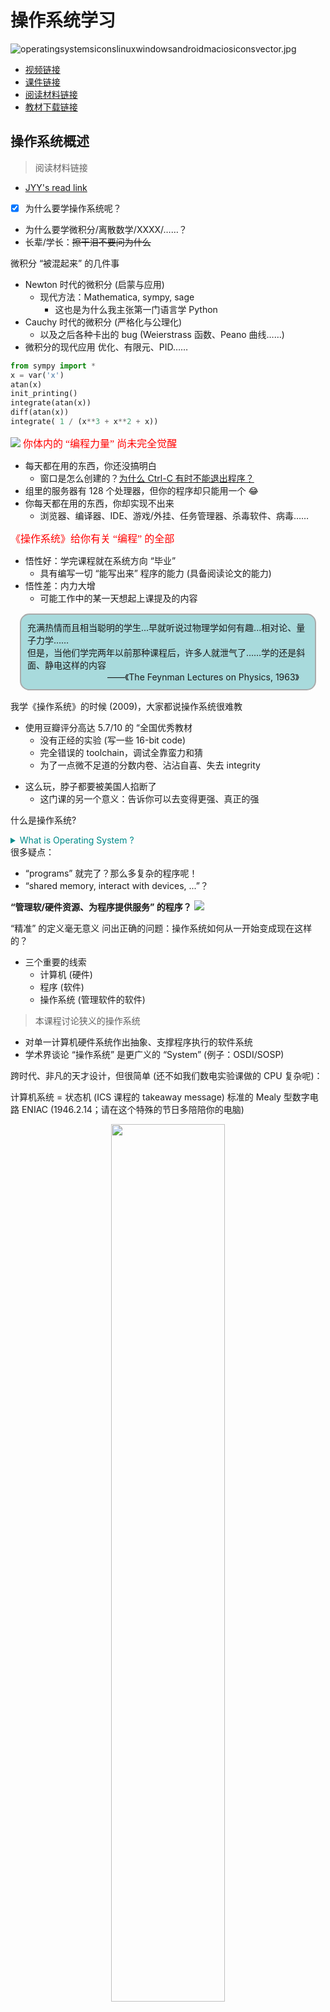 
# 操作系统学习

![operatingsystemsiconslinuxwindowsandroidmaciosiconsvector.jpg](http://zhouhao-blog.oss-cn-shanghai.aliyuncs.com/articles/56354a5b6630b31c15d5e9a0133ad33d.jpg)
+ [视频链接](https://space.bilibili.com/202224425/video)
+ [课件链接](http://jyywiki.cn/OS/2022/)
+ [阅读材料链接](http://jyywiki.cn/OS/OS_References)
+ [教材下载链接](./OS.assets/operating_systems_three_easy_pieces.pdf)

## 操作系统概述
> 阅读材料链接
+ [JYY's read link](http://jyywiki.cn/OS/2022/notes/1)

- [X] 为什么要学操作系统呢？
+ 为什么要学微积分/离散数学/XXXX/……？
+ 长辈/学长：~~擦干泪不要问为什么~~


微积分 “被混起来” 的几件事

+ Newton 时代的微积分 (启蒙与应用)
	+ 现代方法：Mathematica, sympy, sage
		+ 这也是为什么我主张第一门语言学 Python
+ Cauchy 时代的微积分 (严格化与公理化)
	+ 以及之后各种卡出的 bug (Weierstrass 函数、Peano 曲线……)
+ 微积分的现代应用
优化、有限元、PID……

```python
from sympy import *
x = var('x')
atan(x)
init_printing()
integrate(atan(x))
diff(atan(x))
integrate( 1 / (x**3 + x**2 + x))

```
![](./OS.assets/2022-07-26_15-05.png)
<font color="red" face=Monaco size=3> 你体内的 “编程力量” 尚未完全觉醒 </font> 

+ 每天都在用的东西，你还没搞明白
	+ 窗口是怎么创建的？[为什么 Ctrl-C 有时不能退出程序？](https://stackoverflow.blog/2017/05/23/stack-overflow-helping-one-million-developers-exit-vim/)
+ 组里的服务器有 128 个处理器，但你的程序却只能用一个 😂
+ 你每天都在用的东西，你却实现不出来
	+ 浏览器、编译器、IDE、游戏/外挂、任务管理器、杀毒软件、病毒……

<font color="red" face=Monaco size=3> 《操作系统》给你有关 “编程” 的全部 </font>

+ 悟性好：学完课程就在系统方向 “毕业”
	+ 具有编写一切 “能写出来” 程序的能力 (具备阅读论文的能力)
+ 悟性差：内力大增
	+ 可能工作中的某一天想起上课提及的内容

<div style="border-radius:15px;display:block;background-color:#a8dadc;border:2px solid #aaa;margin:15px;padding:10px;">
充满热情而且相当聪明的学生...早就听说过物理学如何有趣...相对论、量子力学……<br>但是，当他们学完两年以前那种课程后，许多人就泄气了……学的还是斜面、静电这样的内容<br>
<div style="text-align:right;padding:0 15px;">
——《The Feynman Lectures on Physics, 1963》
</div>
</div>


我学《操作系统》的时候 (2009)，大家都说操作系统很难教
- 使用豆瓣评分高达 5.7/10 的 “全国优秀教材
	+ 没有正经的实验 (写一些 16-bit code)
	+ 完全错误的 toolchain，调试全靠蛮力和猜
	+ 为了一点微不足道的分数内卷、沾沾自喜、失去 integrity

+ 这么玩，脖子都要被美国人掐断了
	+ 这门课的另一个意义：告诉你可以去变得更强、真正的强

什么是操作系统?
	
<details>
  <summary style="color:darkcyan">
   What is Operating System ?
  </summary>
  <p>
  Operating System: A body of software, in fact, that is responsible for making it easy to run programs (even allowing you to seemingly run many at the same time), allowing programs to share memory, enabling programs to interact with devices, and other fun stuff like that. (OSTEP)
  </p>
</details>
很多疑点：

+ “programs” 就完了？那么多复杂的程序呢！
+ “shared memory, interact with devices, ...”？


**“管理软/硬件资源、为程序提供服务” 的程序？**
![](./OS.assets/os-classify.jpg)

“精准” 的定义毫无意义
问出正确的问题：操作系统如何从一开始变成现在这样的？
+ 三个重要的线索
	+ 计算机 (硬件)
	+ 程序 (软件)
	+ 操作系统 (管理软件的软件)


> 本课程讨论狭义的操作系统
- 对单一计算机硬件系统作出抽象、支撑程序执行的软件系统
- 学术界谈论 “操作系统” 是更广义的 “System” (例子：OSDI/SOSP)

跨时代、非凡的天才设计，但很简单 (还不如我们数电实验课做的 CPU 复杂呢)：

计算机系统 = 状态机 (ICS 课程的 takeaway message)
标准的 Mealy 型数字电路
ENIAC (1946.2.14；请在这个特殊的节日多陪陪你的电脑)

<div align="center">
<img src="./OS.assets/eniacrun.jpg" width="60%" styles="text-align:center;">
</div>

---
**电子计算机实现**
- 逻辑门：真空电子管
- 存储器：延迟线 (delay lines)
- 输入/输出：打孔纸带/指示灯
<table>
<tr>
	<td><img src="./OS.assets/vaccum-tube.gif" width="250px"></td>
	<td><img src="./OS.assets/throw-ball.gif" width="300px"></td>
	<td><img src="./OS.assets/delay-memory-fig2-s.gif" width="400px"></td>
</tr>
<tr>
	<td>逻辑门：真空电子管</td>
	<td>存储器：延迟线 (delay lines)</td>
	<td>输入/输出：打孔纸带/指示灯</td>
</tr>

</table>

ENIAC 程序是用物理线路 “hard-wire” 的

+ 重编程需要重新接线
	+ [ENIAC Simulator](https://www.cs.drexel.edu/~bls96/eniac/); [sieve.e](./OS.Demo/sieve.e)

最早成功运行的一系列程序：打印平方数、素数表、计算弹道……
- 大家还在和真正的 “bugs” 战斗


### 1940s 的操作系统
<div align="center">
<div style="border-radius:10px;display:block;background-color:#a8dadc;border:2px solid #aaa;margin:15px;padding:10px;width:550px;">
没有操作系统！
</div></div>
能把程序放上去就很了不起了!
+ 程序直接用指令操作硬件
+ 不需要画蛇添足的程序来管理它
---
### 1950s 的计算机
更快更小的逻辑门 (晶体管)、更大的内存 (磁芯)、丰富的 I/O 设备
+ I/<br>O 设备的速度已经严重低于处理器的速度，中断机制出现 (1953)
<div align='center'>
  <img src='./OS.assets/2022-07-29_18-26.png' width='70%' styles='text-align:center;'>
</div>

#### 1950s 的程序
可以执行更复杂的任务，包括通用的计算任务


希望使用计算机的人越来越多；希望调用 API 而不是直接访问设备
Fortran 诞生 (1957)

```fortran
C---- THIS PROGRAM READS INPUT FROM THE CARD READER,
C---- 3 INTEGERS IN EACH CARD, CALCULATE AND OUTPUT
C---- THE SUM OF THEM.
  100 READ(5,10) I1, I2, I3
   10 FORMAT(3I5)
      IF (I1.EQ.0 .AND. I2.EQ.0 .AND. I3.EQ.0) GOTO 200
      ISUM = I1 + I2 + I3
      WRITE(6,20) I1, I2, I3, ISUM
   20 FORMAT(7HSUM OF , I5, 2H, , I5, 5H AND , I5,
     *   4H IS , I6)
      GOTO 100
  200 STOP
      END
---
```

#### 1950s 的程序 (cont'd)
一行代码，一张卡片

看到上面 1, 2, ... 80 的标号了吧！
7-72 列才是真正的语句 (这就是为什么谭浩强要教你要画流程图)

<div align="center">
<img src="./OS.assets/fortran-card.jpg" width="60%" styles="text-align:center;">
</div>

#### 1950s 的操作系统


<div align="center">
<div style="border-radius:10px;display:block;background-color:#a8dadc;border:2px solid #aaa;margin:15px;padding:10px;width:550px;">
管理多个程序依次排队运行的库函数和调度器。
</div></div>
写程序、跑程序都是非常费事的 (比如你写了个死循环……)
+ 计算机非常贵 ($50,000-$1,000,000)，一个学校只有一台
+ 产生了集中管理计算机的需求： <font color="red" face=Monaco size=3>  多用户排队共享计算机 </font> 

**操作系统的概念开始形成**
+ 操作 (operate) 任务 (jobs) 的系统 (system)
	+ “批处理系统” = 程序的自动切换 (换卡) + 库函数 API
	+ Disk Operating Systems (DOS)
		+ 操作系统中开始出现 “设备”、“文件”、“任务” 等对象和 API

### 1960s 的计算机

<font color="red" face=Monaco size=3> 集成电路、总线出现 </font>
+ 更快的处理器
+ 更快、更大的内存；虚拟存储出现
	+ 可以同时载入多个程序而不用 “换卡” 了
+ 更丰富的 I/O 设备；完善的中断/异常机制
<div align="center">
<img src="./OS.assets/sketchpad.jpg" width="400px" height="210px" styles="text-align:center;">
</div>

#### 1960s 的程序
> 更多的高级语言和编译器出现

+ COBOL (1960), APL (1962), BASIC (1965)
	+ Bill Gates 和 Paul Allen 在 1975 年实现了 Altair 8800 上的 BASIC 解释器
+ 计算机科学家们已经在今天难以想象的计算力下开发惊奇的程序

<div align="center">
<img src="./OS.assets/spacewar.jpg" width="60%" styles="text-align:center;">
</div>

#### 1960s 的操作系统

<div align="center">
<div style="border-radius:10px;display:block;background-color:#a8dadc;border:2px solid #aaa;margin:10px;padding:15px;width:600px;">
能载入多个程序到内存且灵活调度它们的管理程序，包括程序可以调用的 API。
</div></div>

<font color="red" face=Monaco size=3> 同时将多个程序载入内存 </font>是一项巨大的能力

+ 有了进程 (process) 的概念
+ 进程在执行 I/O 时，可以将 CPU 让给另一个进程
	+ 在多个地址空间隔离的程序之间切换
	+ 虚拟存储使一个程序出 bug 不会 crash 整个系统

> **操作系统中自然地增加进程管理 API**

#### 1960s 的操作系统 (cont'd)
<font color="red" face=Monaco size=4> 既然操作系统已经可以在程序之间切换，为什么不让它们定时切换呢？ </font>

**基于中断 (例如时钟) 机制**
+ 时钟中断：使程序在执行时，异步地插入函数调用
+ 由操作系统 (调度策略) 决定是否要切换到另一个程序执行
+ Multics (MIT, 1965)
	+ 现代操作系统诞生


### 1970s+ 的计算机
**集成电路空前发展，个人电脑兴起，“计算机” 已与今日无大异**
+ CISC 指令集；中断、I/O、异常、MMU、网络
+ 个人计算机 (PC 机)、超级计算机……
<div align="center">
<img src="./OS.assets/35247-93685-000-lead-Apple-II-xl.jpg" width="420px" height="220px" styles="text-align:center;">
</div>

#### 1970s+ 的程序
PASCAL (1970), C (1972), …
+ 今天能办到的，那个时代已经都能办到了——上天入地、图像声音视频、人工智能……
+ 个人开发者 (Geek Network) 走上舞台
<div align="center">
<table><tr>
	<td><img src="./OS.assets/wordstarvig.jpg" width="450px"></td>
</tr><tr>
	<td>Wordstar (1979)</td>
</tr></table></div>
#### 1970s+ 的操作系统
<div align="center">
<div style="border-radius:10px;display:block;background-color:#a8dadc;border:2px solid #aaa;margin:10px;padding:15px;width:600px;">
分时系统走向成熟，UNIX 诞生并走向完善，奠定了现代操作系统的形态。
</div></div>

+ 1973: 信号 API、管道 (对象)、grep (应用程序)
+ 1983: BSD socket (对象)
+ 1984: procfs (对象)……
+ UNIX 衍生出的大家族
	+ `1BSD (1977), GNU (1983), MacOS (1984), AIX (1986), Minix (1987), Windows (1985), Linux 0.01 (1991), Windows NT (1993), Debian (1996), Windows XP (2002), Ubuntu (2004), iOS (2007), Android (2008), Windows 10 (2015), ……`

### 今天的操作系统
<div align="center">
<div style="border-radius:10px;display:block;background-color:#a8dadc;border:2px solid #aaa;margin:15px;padding:15px;width:600px;">
通过 “虚拟化” 硬件资源为程序运行提供服务的软件。
</div>
</div>


**空前复杂的系统之一**
+ 更复杂的处理器和内存
	+ 非对称多处理器 (ARM big.LITTLE; Intel P/E-cores)
	+ Non-uniform Memory Access (NUMA)
	+ 更多的硬件机制 Intel-VT/AMD-V, TrustZone/SGX, TSX, ...
+ 更多的设备和资源
	+ 网卡、SSD、GPU、FPGA...
+ 复杂的应用需求和应用环境
	+ 服务器、个人电脑、智能手机、手表、手环、IoT/微控制器……

**理解操作系统：三个根本问题**

> 操作系统服务谁？

+ <font color="red" face=Monaco size=3> 程序 = 状态机 </font>
+ 课程涉及：多线程 Linux 应用程序
	
> (设计/应用视角) 操作系统为程序提供什么服务？

+ <font color="red" face=Monaco size=3> 操作系统 = 对象 + API </font>
+ 课程涉及：POSIX + 部分 Linux 特性

> j(实现/硬件视角) 如何实现操作系统提供的服务？
+ <font color="red" face=Monaco size=3> 操作系统 = C 程序 </font>
	+ 完成初始化后就成为 interrupt/trap/fault handler
+ 课程涉及：xv6, 自制迷你操作系统

<font color="red" face=Monaco size=3> 计算机专业学生必须具备的核心素质。 </font>

1. 是一个合格的操作系统用户
	+ 会 STFW/RTFM 自己动手解决问题
	+ 不怕使用任何命令行工具
	+ `vim`, `tmux`, `grep`, `gcc`, `binutils`, `...`
2. 不惧怕写代码
	+ 能管理一定规模 (数千行) 的代码
	+ 能在出 bug 时默念 “机器永远是对的、我肯定能调出来的”
		+ 然后开始用正确的工具/方法调试
> 给 “学渣” 们的贴心提示：补基础、补基础、补基础


### 如何学好操作系统

## 操作系统上的程序
复习：操作系统
+ 应用视角 (设计): 一组对象 (进程/文件/...) + API
+ 硬件视角 (实现): 一个 C 程序
本次课回答的问题
---

+ [x] : 到底什么是 “程序”？
	+ 程序的状态机模型 (和编译器)
	+ 操作系统上的 {最小/一般/图形} 程序

### 数字电路与状态机

**数字逻辑电路**

+ 状态 = 寄存器保存的值 (flip-flop)
+ 初始状态 = RESET (implementation dependent)
+ 迁移 = 组合逻辑电路计算寄存器下一周期的值

例子：

1. $X^{\prime} = \neg X \wedge Y$ 
2. $Y^{\prime} = \neg X \wedge  \neg Y$ 


```c
#define REGS_FOREACH(_)  _(X) _(Y)
#define RUN_LOGIC        X1 = !X && Y; \
                         Y1 = !X && !Y;
#define DEFINE(X)        static int X, X##1;
#define UPDATE(X)        X = X##1;
#define PRINT(X)         printf(#X " = %d; ", X);

int main() {
  REGS_FOREACH(DEFINE);
  while (1) { // clock
    RUN_LOGIC;
    REGS_FOREACH(PRINT);
    REGS_FOREACH(UPDATE);
    putchar('\n'); sleep(1);
  }
}
```
> 更完整的实现：数码管显示

输出数码管的配置信号
+ [logisim.c](./OS.Demo/logisim.c)
+ 会编程，你就拥有全世界！
	+ [seven-seg.py](./OS.Demo/seven-seg.py)
	+ 同样的方式可以模拟任何数字系统
		+ 当然，也包括计算机系统
		你还体验了 UNIX 哲学

<div style='border-radius:15px;display:block;background-color:#a8dadc;border:2px solid #aaa;margin:15px;padding:10px; font-family:"Source Code Pro";font-size:16px'>
 Make each program do one thing well<br>
Expect the output of every program to become the input to another
Hmm....

  <div style='text-align:right;padding:0 15px;'>
  -- Unix philosophy
  </div>
</div>

### 什么是程序?(源代码)

你可能需要<font color='red' face=Monaco size=3>《程序设计语言的形式语义》</font> 


程序就是状态机 (你在 gdb 里看到的)
+ 试试程序吧 [hanoi-r.c](./OS.Demo/hanoi-r.c)

```c
#include <stdio.h>
#include "hanoi-r.c"

int main(){
	hanoi(3,'A','B','C');
}
```

`gcc -g main.c`
`gdb a.out`
`layout src`
`start`
`step`
`info frame`

#### C 程序的状态机模型 (语义，semantics)
+ 状态 = 堆 + 栈
+ 初始状态 = main 的第一条语句
+ 迁移 = 执行一条简单语句
	+ 任何 C 程序都可以改写成 “非复合语句” 的 C 代码
	+ [真的有这种工具](https://cil-project.github.io/cil/) (C Intermediate Language) 和[解释器](https://gitlab.com/zsaleeba/picoc)

(这还只是 “粗浅” 的理解)<br>
`Talk is cheap. Show me the code. (Linus Torvalds):`
 任何真正的理解都应该落到可以执行的代码

#### C 程序的语义
C 程序的状态机模型 (语义，semantics)
+ 状态 = stack frame 的列表 (每个 frame 有 PC) + 全局变量
+ 初始状态 = main(argc, argv), 全局变量初始化
+ 迁移 = 执行 top stack frame PC 的语句; PC++
	+ 函数调用 = push frame (frame.PC = 入口)
	+ 函数返回 = pop frame
> 应用：将任何递归程序就地转为非递归

汉诺塔难不倒你 [hanoi-nr.c](./OS.Demo/hanoi-nr.c)

`A → B, B → A `的也难不倒你

+ 还是一样的 call()，但放入不同的 Frame


### 什么是程序？(二进制)
还是状态机

+ 状态 = 内存  + 寄存器 
+ 初始状态 = (稍后回答)
+ 迁移 = 执行一条指令
	+ 我们花了一整个《计算机系统基础》解释这件事
	+ gdb 同样可以观察状态和执行

操作系统上的程序
+ 所有的指令都只能计算
	+ deterministic: mov, add, sub, call, ...
	+ non-deterministic: rdrand, ...
	+ 但这些指令甚至都无法使程序停下来 (NEMU: 加条 trap 指令)

我们的程序有一个初始状态,我们假设程序没有输入，那么程序永远都是从内存取指令执行 `M[R[PC]]` `(M : Memory , R : register)` 那么我们的程序执行过程就是一条直线。

其实并不是这样的，我们有很多指令并不是确定的.
如生成随机数

```C
#inlcude <stdio.h>
#inlucde <unistd.h>
int main(){
	while(1){
		asm volatile("rdrand %rax");
	}
}
```
我们可以调试这个程序 下 `watchpoint` `watch $rax`

当指令为不确定指令时这时候我们的状态机就产生了分叉，然后一直执行并始终有可能回到过去的状态,这时候我们的状态机就进入	了死循环。我们发现这个状态机停都停不下来，会一直执行下去.


<font color='red' face=Monaco size=3>一条特殊的指令 </font> 

>  调用操作系统 syscall

+ 把 $(M,R)$ 完全交给操作系统，任其修改
	+ 一个有趣的问题：如果程序不打算完全信任操作系统？
+ 实现与操作系统中的其他对象交互
	+ 读写文件/操作系统状态 (例如把文件内容写入$M$)
	+ 改变进程 (运行中状态机) 的状态，例如创建进程/销毁自己

程序 = 计算 + syscall
+ [X] 问题：怎么构造一个最小的 Hello, World？

**构造最小的 Hello, World**

```c
int main() {
  printf("Hello, World\n");
}
```
gcc 编译出来的文件不满足 “最小”
+ `--verbose` 可以查看所有编译选项 (真不少)
	+ `printf` 变成了 `puts@plt`
+ `-static` 会复制 `libc` 

<font color='red' face=Monaco size=3>直接硬来？</font><br> 
当我们只对该文件进行编译时，发现这个文件确实挺小
![](./OS.assets/2022-07-30_17-27.png)

这时候我们能不能直接进行链接呢?<br>
首先ld 给了我们一个警告 说找不到 `_start` 函数，这个我们可以把main函数的名称改成 `_start` 来绕过这个报错,即使是这样还是链接失败，提示找不到 `puts`

![alt](./OS.assets/2022-07-30_17-34.png)

这时候我们把 `printf` 给注释掉的话，发现能成功编译并链接，但当我们运行这个编译链接后的程序之后，我们获得了 `Segmentation Fault`

![alt](./OS.assets/2022-07-30_17-40.png)

当我们在函数体里加一条 `while(1);` 语句再编译链接，发现程序能正常运行！

![alt](./OS.assets/2022-07-30_17-54.png)

那为什么当 `_start` 函数体为空时会出现错误?

我们可以使用 `gdb` 来观察这个程序究竟做了什么

---
**强行编译 + 链接：gcc -c + ld**
+ 直接用 ld 链接失败
	ld 不知道怎么链接库函数……
+ 空的 main 函数倒是可以
	+ 链接时得到奇怪的警告 (可以定义成 _start 避免警告)
	+ 但 Segmentation Fault 了……
+ [x] 问题：为什么会 Segmentation Fault？

+ <font color='red' face=Monaco size=3>当然是观察程序 (状态机) 的执行了</font> 
	+ 初学者必须克服的恐惧：<font color='red' face=Monaco size=3> STFW/RTFM</font> ([Menu 非常有用](https://sourceware.org/gdb/documentation/))
	+ starti 可以帮助我们从第一条指令开始执行程序
		+ gdb 可以在两种状态机视角之间切换 (layout)


**解决异常退出**

有办法让状态机 “停下来” 吗？

+ 纯 “计算” 的状态机：不行
+ 要么死循环，要么 undefined behavior

> 解决办法：syscall
```c
#include <sys/syscall.h>

int main() {
  syscall(SYS_exit, 42);
}
```
调试代码：syscall 的实现在哪里？
+ 坏消息：在 libc 里，不方便直接链接
+ 好消息：代码很短，而且似乎看懂了

Hello, World 的汇编实现

[minimal.S](./OS.Demo/minimal.S)

```armasm
movq $SYS_exit,  %rax   # exit(
movq $1,         %rdi   #   status=1
syscall                 # );
```
Note: gcc 支持对汇编代码的预编译 (还会定义 `__ASSEMBLER__` 宏)

~~我是从哪里获得这些黑科技代码的？？？~~

+ syscall (2), syscalls (2)
	+ The Friendly Manual 才是最靠谱的信息来源

回顾：状态机视角的程序
+ 程序 = 计算 → syscall → 计算 → ...


**彩蛋：ANSI Escape Code**
为什么 Hello World 有颜色？？

特殊编码的字符实现终端控制

+ [vi.c](https://git.busybox.net/busybox/tree/editors/vi.c) from busybox
+ telnet towel.blinkenlights.nl (电影；Ctrl-] and q 退出)
+ dialog --msgbox 'Hello, OS World!' 8 32
+ ssh sshtron.zachlatta.com (网络游戏)
	+ 所以编程可以从一开始就不那么枯燥
	+ 看似复杂，实际简单明了
### 如何在程序的两个视角之间切换

如何在程序的两个视角之间切换？
“状态机” 顺便解决了一个非常重要的基本问题：


什么是编译器？？？

编译器：源代码  (状态机) → 二进制代码  (状态机)

$$
\color{darkcyan}
C = compile(S)
$$

编译 (优化) 的正确性 (Soundness):

+ <font color='red' face=Monaco size=3>S 与 C 的可观测行为严格一致</font> 
	+ system calls; volatile variable loads/stores; termination
+ Trivially 正确 (但低效) 的实现
	+ 解释执行/直接翻译 $S$ 的语义


现代 (与未来的) 编译优化
在保证观测一致性 (sound) 的前提下改写代码 (rewriting)

+ [Inline assembly](http://www.ibiblio.org/gferg/ldp/GCC-Inline-Assembly-HOWTO.html) 也可以参与优化
	+ 其他优化可能会跨过不带 barrier 的 asm volatile
+ Eventual memory consistency
+ Call to external CU = write back visible memory
	+ talk is cheap, show me the code!

这给了我们很多想象的空间
+ Semantic-based compilation (synthesis)
+ AI-based rewriting
+ Fine-grained semantics & system call fusion

<table>
  <tr>
	<td>optimized</td>
	<td>compile barrier</td>
	<td>memory barrier</td>
  </tr>
  <tr>
	<td><img src='./OS.assets/2022-07-30_23-04.png' width='350px'></td>
	<td><img src='./OS.assets/2022-07-30_23-08.png' width='350px'></td>
	<td><img src='./OS.assets/2022-07-31_23-19.png' width='350px'></td>
  </tr>
</table>

<font color='red' face=Monaco size=3>进入 PL 的领域</font> 


> PL 领域 (的很多人) 有一种倾向：用数学化的语言定义和理解一切 (all about semantics)

~~所以你看一眼 paper 就觉得自己瞎了~~
+ 但背后的直觉依然是 system/software 的
	+ (我们是人，不是无情的数学机器 😂)
	+ 溜了溜了，回到 system 的世界

**Further readings**
+ [An executable formal semantics of C with applications](https://dl.acm.org/doi/10.1145/2103621.2103719) (POPL'12) 
  + [Download Paper PDF](./OS.assets/compcert-backend.pdf)
+ [CompCert C verified compiler](https://compcert.org/motivations.html) and a [paper](https://xavierleroy.org/publi/compcert-backend.pdf)(POPL'06, Most Influential Paper Award 🏅)
+ [Copy-and-patch compilation](https://dl.acm.org/doi/10.1145/3485513) (OOPSLA'21, Distinguished Paper 🏅)
  + [Download Paper PDF](./OS.assets/3485513.pdf)

**操作系统中的一般程序**
<div style='border-radius:15px;display:block;background-color:#a8dadc;border:2px solid #aaa;margin:15px;padding:10px;'>
 和 minimal.S 没有本质区别：程序 = 计算 → syscall → ... 
</div>


操作系统收编了所有的硬件/软件资源
+ 只能用操作系统允许的方式访问操作系统中的对象
	+ 从而实现操作系统的 “霸主” 地位
	+ 例子：[tryopen.c](./OS.Demo/tryopen.c)
+ 这是为 “管理多个状态机” 所必须的
	+ 不能打架，谁有权限就给他

**(二进制) 程序也是操作系统中的对象**<br>
可执行文件
+ <font color='red' face=Monaco size=3>与大家日常使用的文件 (a.c, README.txt) 没有本质区别</font> 
+ 操作系统提供 API 打开、读取、改写 (都需要相应的权限)

查看可执行文件
+ vim, cat, xxd 都可以直接查看可执行文件
	+ vim 中二进制的部分无法 “阅读”，但可以看到字符串常量
	+ 使用 xxd 可以看到文件以 "\x7f" "ELF" 开头
	+ vscode 有 Hex editor 插件

**系统中常见的应用程序**

1. Core Utilities (coreutils)
+ standard programs for text and file manipulation
+ 系统中安装的是 [GNU Coreutils](https://www.gnu.org/software/coreutils/)
	+ 有较小的替代品 [busybox](https://www.busybox.net/)

2. 系统/工具程序
+ bash, [binutils](https://www.gnu.org/software/binutils/), apt, ip, ssh, vim, tmux, jdk, python, ...
	+ 这些工具的原理都不复杂 (例如 apt 其实只是 dpkg 的壳)
	+ [Ubuntu Packages](https://packages.ubuntu.com/) (和 apt-file 工具) 支持文件名检索
		+ 例子：找不到 SDL2/SDL.h 时...

3. 其他各种应用程序
+ 浏览器、音乐播放器……

操作系统中的程序：Dark Side<br>
> 杀人的面试题 (1)：一个普通的、人畜无害的 Hello World C 程序执行的第一条指令在哪里？

等价问法

+ “二进制程序状态机的初始状态是什么？”
	+ main 的第一条指令 ❌
	+ libc 的 _start ❌

<font color='red' face=Monaco size=3>问 gdb 吧</font> 
  + `info proc {mappings,...}` - 打印进程内存

![alt](./OS.assets/2022-07-31_00-28.png)

main() 之前发生了什么？
`ld-linux-x86-64.so` 加载了 `libc`

+ 之后 libc 完成了自己的初始化
	+ RTFM: [libc startup on Hurd](https://www.gnu.org/software/hurd/glibc/startup.html)
	+ main() 的开始/结束并不是整个程序的开始/结束
	+ 例子：[hello-goodbye.c](./OS.Demo/hello-goodbye.c)

谁规定是 ld-linux-x86-64.so，而不是 rtfm.so？
+ readelf 告诉你答案
+ (计算机系统不存在玄学；一切都建立在确定的机制上)
	回顾 gcc --verbose

我们其实完全可以修改 `ld-linux-x86-64.so`
我们先使用vim的替换模式将 `ld-linux-x86-64.so` 替换成我们想替换的路径. 然后在 vim 里 `:%!xxd` 将刚刚多余的替换成 0
替换完之后 `:%!xxd -r` 还原文件.

<table>
  <tr>
	<td>替换目标</td>
	<td>将多余部分填充0</td>
	<td>还原成二进制格式</td>
  </tr>
  <tr>
	<td><img src='./OS.assets/2022-07-31_00-52.png' width='400px'></td>
	<td><img src='./OS.assets/2022-07-31_00-54.png' width='400px'></td>
	<td><img src='./OS.assets/2022-07-31_00-57.png' width='400px'></td>
  </tr>
</table>

操作系统中的程序：Dark Side<br>
> 杀人的面试题 (2)：main 执行之前、执行中、执行后，发生了哪些操作系统 API 调用？

+ (计算机系统不存在玄学；一切都建立在确定的机制上)
+ 所以你应该有一个强烈的信念：这个问题是可以回答的


<span style='color:blue'>
</span>
<details>
  <summary style='color:darkcyan'>
  What is Trace ?
  </summary>
  <p style="color:darkcyan">
  In general, trace refers to the process of following anything from the beginning to the end. For example, the traceroute command follows each of the network hops as your computer connects to another computer.
  </p>
</details>

**打开程序的执行：Trace (踪迹)**

> 这门课中很重要的工具：strace

+ system call trace
+ 理解程序运行时使用的系统调用
	+ demo: strace ./hello-goodbye
	+ **`strace -f gcc ./logisim.c |& vim -`**
	+ 在这门课中，你能理解 strace 的输出并在你自己的操作系统里实现相当一部分系统调用 (mmap, execve, ...)


<font color='red' face=Monaco size=4>本质上，所有的程序和 Hello World 类似</font> 

程序 = 状态机 = 计算 → syscall → 计算 →

+ 被操作系统加载
	+ 通过另一个进程执行 execve 设置为初始状态
+ 状态机执行
	 进程管理：fork, execve, exit, ...
	+ 文件/设备管理：open, close, read, write, ...
	+ 存储管理：mmap, brk, ...
+ 直到 _exit (exit_group) 退出

(初学者对这一点会感到有一点惊讶)
+ 说好的浏览器、游戏、杀毒软件、病毒呢？都是这些 API 吗？

Yes! - 这些 API 就是操作系统的全部
编译器 (gcc)，代表其他工具程序

+ 主要的系统调用：execve, read, write
+ strace -f gcc a.c (gcc 会启动其他进程)
	+ 可以管道给编辑器 vim -
	+ 编辑器里还可以 %!grep (细节/技巧)

图形界面程序 (xedit)，代表其他图形界面程序 (例如 vscode)

+ 主要的系统调用：poll, recvmsg, writev
+ strace xedit
	+ 图形界面程序和 X-Window 服务器按照 X11 协议通信
	+ 虚拟机中的 xedit 将 X11 命令通过 ssh (X11 forwarding) 转发到 Host

**各式各样的应用程序**<br>
都在 <font color='red' face=Monaco size=3>操作系统 API (syscall)</font>  和 <font color='red' face=Monaco size=3>操作系统中的对象</font> 上构建

**1. 窗口管理器**
+ 管理设备和屏幕 (read/write/mmap)
+ 进程间通信 (send, recv)

**2. 任务管理器**
+ 访问操作系统提供的进程对象 (readdir/read)
+ 参考 gdb 里的 info proc *

**3. 杀毒软件**
+ 文件静态扫描 (read)
+ 主动防御 (ptrace)
+ 其他更复杂的安全机制……

## 多处理器编程
Three Easy Pieces: 并发
<span style='color:blue'>
</span>
<details>
  <summary style='color:darkcyan'>
  什么是并发
  </summary>
  <p style='color:darkcyan'>
Concurrent: existing, happening, or done at the same time.
  </p>
</details>

<div style='border-radius:15px;display:block;background-color:#a8dadc;border:2px solid #aaa;margin:15px;padding:10px; font-family:"Source Code Pro"; font-size:14px'>
 In computer science, concurrency refers to the ability of different parts or units of a program, algorithm, or problem to be executed out-of-order or in partial order, without affecting the final outcome.
  <div style='text-align:right;padding:0 15px;'> --( Wikipedia )
  </div>
</div>

> 为什么在这门课 (先) 讲并发？

+ 讲并发
	+ 操作系统是最早的并发程序之一
	+ 今天遍地都是多处理器系统 (为什么？)
+ 先讲并发
	+ 实验是 `bottom-up` 的 (L1: 多处理器上的 `	malloc/free)`


并发的基本单位：线程
共享内存的多个执行流
执行流拥有独立的堆栈/寄存器
共享全部的内存 (指针可以互相引用)
用状态机的视角就很容易理解了！

### 入门： 简化的线程 API

我们为大家封装了超级好用的线程 API **( [thread.h](OS.Demo/thread.h) )**

+ **`create(fn)`**
	+ 创建一个入口函数是 fn 的线程，并立即开始执行
		+  `void fn(int tid) { ... }`
		+ 参数 tid 从 1 开始编号
	+ 语义：在状态中新增 stack frame 列表并初始化为 fn(tid)
+ **`join()`**
	+ 等待所有运行线程的 fn 返回
	+ 在 main 返回时会自动等待所有线程结束
	+ 语义：在有其他线程未执行完时死循环，否则返回
+ 编译时需要增加 `-lpthread`


入门 (cont'd)

> Hello, Multi-threaded World!

```c
#include "thread.h"

void Ta() { while (1) { printf("a"); } }
void Tb() { while (1) { printf("b"); } }

int main() {
  create(Ta);
  create(Tb);
}
```
利用 thread.h 就可以写出利用多处理器的程序！

操作系统会自动把线程放置在不同的处理器上
在后台运行，可以看到 CPU 使用率超过了 100%
入门 (cont'd)
会编程，你就拥有全世界！

如何证明线程确实共享内存？
+ [shm-test.c](./OS.Demo/shm-test.c)

如何证明线程具有独立堆栈 (以及确定它们的范围)？
+ [stack-probe.c](./OS.Demo/stack-probe.c)
	+ (输出有点乱？我们还有 sort!)

更多的习题
+ 创建线程使用的是哪个系统调用？
+ 能不能用 gdb 调试？
+ 基本原则：有需求，就能做到 ( [RTFM](https://sourceware.org/gdb/onlinedocs/gdb/Threads.html))

> thread.h 背后：POSIX Threads

想进一步配置线程？

+ 设置更大的线程栈
+ 设置 detach 运行 (不在进程结束后被杀死，也不能 join)
+ ……

POSIX 为我们提供了线程库 (pthreads)
+ man 7 pthreads
+ 练习：改写 thread.h，使得线程拥有更大的栈
	+ 可以用 stack-probe.c 验证

然而，可怕的事情正在悄悄逼近……
+ 多处理器系统中线程的代码可能同时执行
	+ 两个线程同时执行 x++，结果会是什么呢？
### 放弃 : 原子性

例子：山寨多线程支付宝
```c
unsigned int balance = 100;
int Alipay_withdraw(int amt) {
  if (balance >= amt) {
    balance -= amt;
    return SUCCESS;
  } else {
    return FAIL;
  }
} 
// 2**64 -100
```
两个线程并发支付 ¥100 会发生什么？[alipay.c](./OS.Demo/alipay.c)

账户里会多出用不完的钱！
Bug/漏洞不跟你开玩笑：Mt. Gox Hack 损失 650,000
今天价值 $28,000,000,000

例子：求和
分两个线程，计算$1+1+1\cdots+1$ ( 共计 $2n$ 个 )

```c
#define N 100000000
long sum = 0;

void Tsum() { for (int i = 0; i < N; i++) sum++; }

int main() {
  create(Tsum);
  create(Tsum);
  join();
  printf("sum = %ld\n", sum);
}
```


[sum.c](./OS.Demo/sum.c) 运行结果

119790390, 99872322 (结果可以比 N 还要小), ...

Inline assembly 也不行

只有加了lock `asm volatile("lock add $1,%0": "+m"(sum));`
在 fish 里 `while true; ./a.out; end` 来循环运行程序

当然我们可以将这个程序限制在一个CPU内将会得到正确的答案

```bash
taskset -c 0 mycommand --option  # start a command with the given affinity
taskset -c -pa 0 1234            # set the affinity of a running process
```
使用下面这个命令就能将运行 `a.out` 时将该程序限制在一个 CPU 内
```bash
taskset -c 0 ./a.out --option
```
![alt](./OS.assets/2022-07-31_22-37.png)

**原子性的丧失**

<div style='border-radius:15px;display:block;background-color:#a8dadc;border:2px solid #aaa;margin:15px;padding:10px;'>
 “程序 (甚至是一条指令) 独占处理器执行” 的基本假设在现代多处理器系统上不再成立。 
</div>


原子性：一段代码执行 (例如 pay()) 独占整个计算机系统

单处理器多线程
线程在运行时可能被中断，切换到另一个线程执行
多处理器多线程
线程根本就是并行执行的
(历史) 1960s，大家争先在共享内存上实现原子性 (互斥)

但几乎所有的实现都是错的，直到 [Dekker's Algorithm](https://en.wikipedia.org/wiki/Dekker%27s_algorithm)，还只能保证两个线程的互斥


原子性的丧失：有没有感到后怕？
printf 还能在多线程程序里调用吗？

void thread1() { while (1) { printf("a"); } }
void thread2() { while (1) { printf("b"); } }
我们都知道 printf 是有缓冲区的 (为什么？)

如果执行 `buf[pos++] = ch` (pos 共享) 不就 💥 了吗？
RTFM!

实现原子性
互斥和原子性是本学期的重要主题

+ lock(&lk)
+ unlock(&lk)
	+ 实现临界区 (critical section) 之间的绝对串行化
	+ 程序的其他部分依然可以并行执行

**99% 的并发问题都可以用一个队列解决**

+ 把大任务切分成可以并行的小任务
+ worker thread 去锁保护的队列里取任务
+ 除去不可并行的部分，剩下的部分可以获得线性的加速
Thm.$T_n \lt T_{\infty} + \frac{T_1}{n}$ ([PDC](https://web.mit.edu/dimitrib/www/pdc.html), Chap. 1)

### 放弃 ： 顺序
例子：求和 (再次出现)

分两个线程，计算$1+1+1\cdots+1$ ( 共计 $2n$ 个 )

```c
#define N 100000000
long sum = 0;

void Tsum() { for (int i = 0; i < N; i++) sum++; }

int main() {
  create(Tsum);
  create(Tsum);
  join();
  printf("sum = %ld\n", sum);
}
```
我们好像忘记给 [sum.c](OS.Demo/sum.c) 添加编译优化了？

+ -O1: 100000000 😱😱
+ -O2: 200000000 😱😱😱
![alt](./OS.assets/2022-08-01_00-17.png)

<font color='red' face=Monaco size=3>顺序的丧失</font> 
<div style='border-radius:15px;display:block;background-color:#a8dadc;border:2px solid #aaa;margin:15px;padding:10px;'>
 编译器对内存访问 “eventually consistent” 的处理导致共享内存作为线程同步工具的失效。
</div>


刚才的例子

+ -O1: `R[eax] = sum; R[eax] += N; sum = R[eax]`	
+ -O2: `sum += N;`
(你的编译器也许是不同的结果)
另一个例子

```c
while (!done);
// would be optimized to
if (!done) while (1);
```

实现源代码的按顺序翻译<br>
在代码中插入 “优化不能穿越” 的 barrier
+ `asm volatile ("" ::: "memory");`
	+ Barrier 的含义是 “可以读写任何内存”
+ 使用 volatile 变量
	+ 保持 C 语义和汇编语义一致
```c
extern int volatile done;
while (!done) ;
```

### 放弃 (3)：可见性

例子
```c
int x = 0, y = 0;

void T1() {
  x = 1;
  asm volatile("" : : : "memory"); // compiler barrier
  printf("y = %d\n", y);
}

void T2() {
  y = 1;
  asm volatile("" : : : "memory"); // compiler barrier
  printf("x = %d\n", x);
}
```
问题：我们最终能看到哪些结果？

+ [mem-ordering.c](OS.Demo/mem-ordering.c)
	+ 输出不好读？ `pipe to head -n 1000000 | sort | uniq -c`

我们会发现出现了一个我们意想不到的结果 `0 0`
根据我们状态机，程序不可能会输出 `0 0`
![alt](./OS.assets/2022-08-01_11-07.png)

当我们加了 `mfence;` 指令后程序输出了 "正确的结果"
![alt](./OS.assets/2022-08-01_11-12.png)

> 现代处理器：处理器也是 (动态) 编译器！

单个处理器把汇编代码 (用电路) “编译” 成更小的 $\mu ops$

+ RF[9] = load(RF[7] + 400)
+ store(RF[12], RF[13])
+ RF[3] = RF[4] + RF[5]
	+ 每个 $\mu op$ 都有 Fetch, Issue, Execute, Commit 四个阶段


在任何时刻，处理器都维护一个 $\mu op$ 的 “池子”

+ 每一周期向池子补充尽可能多的 $\mu op$
	+ “多发射”
+ 每一周期 (在不违反编译正确性的前提下) 执行尽可能多的 $\mu op$
	+ “乱序执行”、“按序提交”
+ 这就是《计算机体系结构》 (剩下就是木桶效应，哪里短板补哪里)


多处理器间即时可见性的丧失
<div style='border-radius:15px;display:block;background-color:#a8dadc;border:2px solid #aaa;margin:15px;padding:10px;'>
满足单处理器 eventual memory consistency 的执行，在多处理器上可能无法序列化！
</div>

当 $x \neq y$  时，对 $x$ , $y$ 的内存读写可以交换顺序

+ 它们甚至可以在同一个周期里完成 (只要 load/store unit 支持)
+ 如果写 $x$ 发生 cache miss，可以让读 $y$ 先执行
	+ 满足 “ 尽可能执行 $\mu op$ ” 的原则，最大化处理器性能

```armasm
     # <-----------+
movl $1, (x)   #   |
movl (y), %eax # --+
```
+ 在多处理器上的表现
	+ 两个处理器分别看到 $y = 0$ 和 $x = 0$

**宽松内存模型 (Relaxed/Weak Memory Model)**
<div style='border-radius:15px;display:block;background-color:#a8dadc;border:2px solid #aaa;margin:15px;padding:10px;'>
宽松内存模型的目的是使单处理器的执行更高效。
</div>

x86 已经是市面上能买到的 “最强” 的内存模型了 😂

+ 这也是 Intel 自己给自己加的包袱
+ 看看 [ARM/RISC-V](https://research.swtch.com/mem-weak@2x.png) 吧，根本就是个分布式系统

<div align='center'>
  <img src='./OS.assets/x86-tso.png' width='60%' styles='text-align:center;'>
  <div>
  </div>
( x86-TSO in  <a href="https://research.swtch.com/hwmm">Hardware memory models</a> by Russ Cox )<br>
<a href="./OS.assets/hwmm.pdf">Download PDF Link</a>
</div>

**实现顺序一致性**

<div align='center'>
  <img src='./OS.assets/sc.png' width='75%' styles='text-align:center;'>
</div>

软件做不到，硬件来帮忙

+ Memory barrier: `__sync_synchronize()` ( [RTFM](https://gcc.gnu.org/onlinedocs/gcc/_005f_005fsync-Builtins.html) )
	+ Compiler barrier + fence 指令
	+ 插入 fence 指令后，将阻止 $x = y = 0$
+ 原子指令 (lock prefix, lr/sc, ...)
	+ `stdatomic.h`

### 总结

本次课回答的问题
+ [x] Q: 如何理解多处理器系统？

> Take-away message

+ 多处理器编程：入门
	+ 多处理器程序 = 状态机 (共享内存；非确定选择线程执行)
	+ thread.h = create + join
+ 多处理器编程：放弃你对 “程序” 的旧理解
	+ 不原子、能乱序、不立即可见
		+ 来自于编译优化 (处理器也是编译器)
		+ [Ad hoc synchronization considered harmful (OSDI'10)](https://www.usenix.org/legacy/events/osdi10/tech/full_papers/Xiong.pdf) 
			+ [Download PDF Link](./OS.assets/Xiong.pdf)


## 理解并发程序执行

### 画状态机

**一个互斥算法**
<div style='border-radius:15px;display:block;background-color:#a8dadc;border:2px solid #aaa;margin:15px;padding:10px;'>
互斥：保证两个线程不能同时执行一段代码。
</div>

插入 “神秘代码”，使得 sum.c (或者任意其他代码) 能够正常工作

```c
void Tsum() {
  // 神秘代码
  sum++;
  // 神秘代码
}
```

假设一个内存的读/写可以保证顺序、原子完成

```c
__sync_synchronize();
x = 1; // 或 int t = x;
__sync_synchronize();
```

失败的尝试

```c
int locked = UNLOCK;

void critical_section() {
retry:
  if (locked != UNLOCK) {
    goto retry;
  }
  locked = LOCK;

  // critical section

  locked = UNLOCK;
}
```

和山寨 [alipay.c](./OS.Demo/alipay.c) 完全一样的错误
+ 处理器默认不保证 `load + store` 的原子性

#### `Peterson 算法`

正确性不明的奇怪尝试 (Peterson 算法)
A 和 B 争用厕所的包厢

+ 想进入包厢之前，A/B 都要先举起自己的旗子
	+ A 确认旗子举好以后，往厕所门上贴上 “B 正在使用” 的标签
	+ B 确认旗子举好以后，往厕所门上贴上 “A 正在使用” 的标签
+ 然后，如果对方的旗子举起来，且门上的名字不是自己，等待
	+ 否则可以进入包厢
+ 出包厢后，放下自己的旗子

**Prove by Brute-force!**<br>
枚举状态机的全部状态 (假设没有乱序、每步执行一行)
+ $PC_1 , PC_2,x,y,turn$; [peterson-simple.c](./OS.Demo/peterson-simple.c)

```c
void TA() {
    while (1) {
/* PC=1 */  x = 1;
/* PC=2 */  turn = B;
/* PC=3 */  while (y && turn == B) ;
            critical_section();
/* PC=4 */  x = 0; } }
void TB() {
  while (1) {
/* PC=1 */  y = 1;
/* PC=2 */  turn = A;
/* PC=3 */  while (x && turn == A) ;
            critical_section();
/* PC=4 */  y = 0; } }
```


Peterson's Protocol Verified 🎖

<div style='border-radius:15px;display:block;background-color:#a8dadc;border:2px solid #aaa;margin:15px;padding:10px;'>
我们 (在完全不理解算法的前提下) 证明了 Sequential 内存模型下 Peterson's Protocol 的 Safety。它能够实现互斥。
</div>



并发编程比大家想象得困难

+ 感受一下 [dekker.py](OS.Demo/dekker.py)

+ "[Myths about the mutual exclusion problem](https://zoo.cs.yale.edu/classes/cs323/doc/Peterson.pdf)" (IPL, 1981)


和一些现状
+ 今天有非常坚 (内) 实 (卷) 的理论体系
+ 小心编译器和多处理器硬件
	+ [peterson-barrier.c](./OS.Demo/peterson-barrier.c) (哪些 barrier 是多余的吗？)
+ [The Art of multiprogramming](./OS.assets/Theartofmulticore.pdf)

![alt](./OS.assets/2022-08-02_21-42.png)

画状态机实在太累了
并发算法的设计困境

不敢不画：谁知道有什么奇怪情况会发生？
不敢乱画：画错了就都完了
解决困境 💡

能不能让电脑帮我们画？
我们有程序的形式语义 (数学定义)，就能写解释器模拟执行
说起来容易，但需要写多少代码呢……

年轻人的第一个 Model Checker


选择正确的语言
+ 当然是 Python 啦
+ 容易 hack 的动态语言
+ 丰富的库函数

选正确的语言机制
+ **[model-checker.py](./OS.Demo/model-checker.py) **
	+ ~~代码量达到了惊人的 150 行！~~
	+ UNIX Philosophy: 写能合作的程序
		+ Model checker 只负责输出 “状态图”
+ 试试威力：[mutex-bad.py](./OS.Demo/mutex-bad.py), [peterson-flag.py](./OS.Demo/peterson-flag.py), [dekker.py](./OS.Demo/dekker.py)
	+ 我们的输出格式有什么特别的用意吗？

[visualize.py](./OS.Demo/visualize.py)



代码导读：Python Generator
死循环也能返回？

```python

def numbers(init=0, step=1):
    n = init
    while True:
        n += step
        yield n
```

```shell
>>> g = numbers()
>>> g
<generator object numbers at 0x107f873c0>
>>> g.__next__()
1
>>> g.__next__()
2
```
这个生成器对象其实就是一个状态机，而当我们生成了多个生成器对象时，各自执行 `__next__` 其实就相当于并发执行

```python
T1 = numbers()
T2 = numbers()
T1.__next__() # 相当于 T1 线程执行了一步
T2.__next__() # 相当于 T2 线程执行了一步
```
我们可以使用 pdb 在终端对python程序进行调试 断点处加 `breakpoint()`

> Generator: 也是状态机

g = numbers() 是一个状态机 (类似是线程，但不并发执行)
+ `g.__next__()` 会切换到状态机执行，直到 yield
+ 状态机返回会触发 StopIteration 异常

在 C 语言里同样可以实现 (MiniLab 2)
+ 只要为状态机分配栈空间和寄存器即可
+ yield() 切换到另外的状态机/线程执行


Model Checker: 实现
```python
class Mutex:
    locked = ''

    def T1(self):
        yield checkpoint()
        while True:
            yield checkpoint()
            while self.locked == '🔒':
                yield checkpoint()
                pass
            yield checkpoint()
            self.locked = '🔒'
            ...
```

```python
thread_state = mutex_obj().T1()
thread_state.__next__() # 单步执行一行; see: execute()
```

Model Checker: 实现 (cont'd)
什么是状态空间？

所有可能的状态机执行序列
BFS 生成，合并重复状态
```text
[0]      T1
[1]      T2
[0,0]    T1 -> T1
[0,1]    T1 -> T2
[0,0,0]  T1 -> T1 -> T1
[0,0,1]  T1 -> T1 -> T2
[0,1,0]  T1 -> T2 -> T1
...      ...
```

### Model Checking

Model Checker
<div style='border-radius:15px;display:block;background-color:#a8dadc;border:2px solid #aaa;margin:15px;padding:10px;font-family:"Source Code Pro"'>
Model checking is a method for formally verifying finite-state systems——只要能为系统建立模型，就能用 prove by brute-force 证明正确/找到错误。
</div>

Model checker 的一切就是状态机！

+ Safety: 红色的状态不可到达
	+ $G(V,E)$ 上的可达性问题
+ (Strong) Liveness: 从任意状态出发，都能到达绿/蓝色状态
	+ $G(V,E)$ 上的什么问题？
+ 如何展示这个状态机？
+ 如何能避免无效的探索？

更多的 Model Checker
真实程序的状态空间太大？

+ **[Model checking for programming languages using VeriSoft](https://dl.acm.org/doi/abs/10.1145/263699.263717)** (POPL'97, 第一个 “software model checker”)
	+  [Download Link](./OS.assets/263699.263717.pdf)
+ **[Finding and reproducing Heisenbugs in concurrent programs ](https://dl.acm.org/doi/10.5555/1855741.1855760)**(OSDI'08, Small Scope Hypothesis 🪳🪳🪳) 
	+ [Download Link](./OS.assets/musuvathi.pdf)
+ **[Using model checking to find serious file system errors](https://dl.acm.org/doi/10.1145/1189256.1189259)** (OSDI'04, Best Paper 🏅，可以用在不并发的系统上) 
	+ [Download Liink](./OS.assets/yang.pdf)

不满足于简单的内存模型？
+ **[VSync: Push-button verification and optimization for synchronization primitives on weak memory models](https://dl.acm.org/doi/abs/10.1145/3445814.3446748)** (ASPLOS'21, Distinguished Paper 🏅) [Download Link](./OS.assets/3445814.3446748.pdf)

工具的故事
<div style='border-radius:15px;display:block;background-color:#a8dadc;border:2px solid #aaa;margin:15px;padding:10px;'>
没有人能阻止程序员写 bug，但工具可以。
</div>

至今为止我们用过的自动化工具 (他们拯救了你无数次)

+ Type safety check
+ -Wall -Werror
+ Differential testing
+ Model checker
+ ……

这门课的另一个 take-away
+ 操作系统是一个巨大的工程
+ 没有工具 (编程、测试、调试……)，不做系统

## 并发控制

### 共享内存上的互斥
**回顾：并发编程**

> 理解并发的工具
+ 线程 = 人 (大脑能完成局部存储和计算)
+ 共享内存 = 物理世界 (物理世界天生并行)
+ 一切都是状态机

<div align='center'>
  <img src='./OS.assets/wc.jpg' width='70%' styles='text-align:center;'>
  <div>
  “躲进厕所锁上门，我就把全世界人锁在了厕所外”
  </div>
</div><br>
**回顾：互斥算法**

互斥 (mutual exclusion)，“互相排斥”
+ 实现 lock_t 数据结构和 lock/unlock API:

```c
typedef struct {
  ...
} lock_t;
void lock(lock_t *lk);
void unlock(lock_t *lk);
```

一把 “排他性” 的锁——对于锁对象 lk
+ 如果某个线程持有锁，则其他线程的 lock <font color='red' face=Monaco size=3>不能返回</font>

在共享内存上实现互斥

失败的尝试
+ [mutex-bad.py](./OS.Demo/mutex-bad.py)

(部分) 成功的尝试
+ [peterson-barrier.c](./OS.Demo/peterson-barrier.c)

实现互斥的根本困难：<font color='red' face=Monaco size=3>不能同时读/写共享内存</font> 
+ load (环顾四周) 的时候不能写，只能 “看一眼就把眼睛闭上”
	+ 看到的东西马上就过时了
+ store (改变物理世界状态) 的时候不能读，只能 “闭着眼睛动手”
	+ 也不知道把什么改成了什么
+ 这是~~简单、粗暴 (稳定)、有效的~~《操作系统》课


### 互斥
#### 自旋锁 （Spin Lock）
解决问题的两种方法
<div style='border-radius:15px;display:block;background-color:#a8dadc;border:2px solid #aaa;margin:15px;padding:10px;'>
  提出算法、解决问题 (Dekker/Peterson/...'s Protocols)
</div>
或者……

<div style='border-radius:15px;display:block;background-color:#a8dadc;border:2px solid #aaa;margin:15px;padding:10px;'>
改变假设 (软件不够，硬件来凑)
</div>

假设硬件能为我们提供一条 “瞬间完成” 的读 + 写指令
+ 请所有人闭上眼睛，看一眼 (load)，然后贴上标签 (store)
	+ 如果多人同时请求，硬件选出一个 “胜者”
	+ “败者” 要等 “胜者” 完成后才能继续执行


x86 原子操作：LOCK 指令前缀
例子：[sum-atomic.c](./OS.Demo/sum-atomic.c)

```c
sum = 200000000
Atomic exchange (load + store)

int xchg(volatile int *addr, int newval) {
  int result;
  asm volatile ("lock xchg %0, %1"
    : "+m"(*addr), "=a"(result) : "1"(newval));
  return result;
}
```
更多的原子指令：[stdatomic.h](https://en.cppreference.com/w/cpp/header/stdatomic.h) (C11)

> 用 xchg 实现互斥

如何协调宿舍若干位同学上厕所问题？
+ 在厕所门口放一个桌子 (共享变量)
	+ 初始时，桌上是 🔑

实现互斥的协议
+ 想上厕所的同学 (一条 xchg 指令)
	+ 天黑请闭眼
	+ 看一眼桌子上有什么 (🔑 或 🔞)
	+ 把 🔞 放到桌上 (覆盖之前有的任何东西)
	+ 天亮请睁眼；看到 🔑 才可以进厕所哦
+ 出厕所的同学
	+ 把 🔑 放到桌上

实现互斥：自旋锁
```c
int table = YES;

void lock() {
retry:
  int got = xchg(&table, NOPE);
  if (got == NOPE)
    goto retry;
  assert(got == YES);
}

void unlock() {
  xchg(&table, YES)
}
```

```c
int locked = 0;
void lock() { while (xchg(&locked, 1)) ; }
void unlock() { xchg(&locked, 0); }
```

实现互斥：自旋锁 (cont'd)
并发编程：千万小心

+ 做详尽的测试 (在此省略，你们做 Labs 就知道了)
+ 尽可能地证明 ([model-checker.py](./OS.Demo/model-checker.py) 和 [spinlock.py](./OS.Demo/spinlock.py))

原子指令的模型
+ 保证之前的 store 都写入内存
+ 保证 load/store 不与原子指令乱序

原子指令的诞生：Bus Lock (80486)
486 (20-50MHz) 就支持 dual-socket 了
<div align='center'>
  <img src='./OS.assets/80486-arch.jpg' width='60%' styles='text-align:center;'>
</div>

> Lock 指令的现代实现

在 L1 cache 层保持一致性 (ring/mesh bus)
+ 相当于每个 cache line 有分别的锁
+ store(x) 进入 L1 缓存即保证对其他处理器可见
	+ 但要小心 store buffer 和乱序执行

L1 cache line 根据状态进行协调
+ M (Modified), 脏值
+ E (Exclusive), 独占访问
+ S (Shared), 只读共享
+ I (Invalid), 不拥有 cache line


RISC-V: 另一种原子操作的设计<br>
考虑常见的原子操作：
+ atomic test-and-set
	+ `reg = load(x); if (reg == XX) { store(x, YY); }`
+ lock xchg
	+ `reg = load(x); store(x, XX);`
+ lock add
	+ `t = load(x); t++; store(x, t);`

它们的本质都是：

1. load
2. exec (处理器本地寄存器的运算)
3. store

Load-Reserved/Store-Conditional (LR/SC)

LR: 在内存上标记 reserved (盯上你了)，中断、其他处理器写入都会导致标记消除
```
lr.w rd, (rs1)
  rd = M[rs1]
  reserve M[rs1]
```
SC: 如果 “盯上” 未被解除，则写入

```
sc.w rd, rs2, (rs1)
  if still reserved:
    M[rs1] = rs2
    rd = 0
  else:
    rd = nonzero
```


Compare-and-Swap 的 LR/SC 实现
```c
int cas(int *addr, int cmp_val, int new_val) {
  int old_val = *addr;
  if (old_val == cmp_val) {
    *addr = new_val; return 0;
  } else { return 1; }
}
```

```asm
cas:
  lr.w  t0, (a0)       # Load original value.
  bne   t0, a1, fail   # Doesn’t match, so fail.
  sc.w  t0, a2, (a0)   # Try to update.
  bnez  t0, cas        # Retry if store-conditional failed.
  li a0, 0             # Set return to success.
  jr ra                # Return.
fail:
  li a0, 1             # Set return to failure.
  jr ra                # Return
```

LR/SC 的硬件实现


BOOM (Berkeley Out-of-Order Processor)

+ [riscv-boom](https://github.com/riscv-boom/riscv-boom)
	+ [lsu/dcache.scala](https://github.com/riscv-boom/riscv-boom/blob/master/src/main/scala/lsu/dcache.scala#L655)
	+ 留意 s2_sc_fail 的条件
		+ s2 是流水线 Stage 2
+ (yzh 扒出的代码)
<div align='center'>
  <img src='./OS.assets/boom-pipeline.png' width='500px' height="290px" styles='text-align:center;'>
</div>

#### 互斥锁 (Mutex Lock)
自旋锁的缺陷

性能问题 (0)
+ 自旋 (共享变量) 会触发处理器间的缓存同步，延迟增加

性能问题 (1)
+ 除了进入临界区的线程，其他处理器上的线程都在 <font color='red' face=Monaco size=3>空转</font>
争抢锁的处理器越多，利用率越低

性能问题 (2)

+ 获得自旋锁的线程 <font color='red' face=Monaco size=3>可能被操作系统切换出去</font>
+ 操作系统不 “感知” 线程在做什么
+ (但为什么不能呢？)
+ 实现 100% 的资源浪费


Scalability: 性能的新维度
<div style='border-radius:15px;display:block;background-color:#a8dadc;border:2px solid #aaa;margin:15px;padding:10px;'>
同一份计算任务，时间 (CPU cycles) 和空间 (mapped memory) 会随处理器数量的增长而变化。
</div>




<div>
<div style="width:60%;float:left;font-size:17px">
<ul>
  <li>
  <a href='./OS.Demo/sum-scalability.c'>sum-scalability.c</a>
  </li>
  <li>
  <a href='./OS.Demo/thread-sync.h'>thread-sync.h</a>
  </li>
  <ul>
	<li>
	严谨的统计很难
	</li>
	<ul>
		<li>
		CPU 动态功耗
		</li>
		<li>
		系统其它进程
		</li>
		<li>
		......
		</li>
	</ul>
	  <li>
	  <a href='https://www.cse.unsw.edu.au/~gernot/benchmarking-crimes.html'>Benchmarking crimes</a>
	  </li>
  </ul>
</ul>
</div>

<div style="width:40%;display:block;float:right">
  <img src='./OS.assets/spinlock-scalability.jpg' width='100%'>
</div></div>
<div style="clear:both"></div><br>
自旋锁的使用场景
+ 临界区几乎不 “拥堵”
+ 持有自旋锁时禁止执行流切换

使用场景： <font color='red' face=Monaco size=3> 操作系统内核的并发数据结构 (短临界区)</font>
+ 操作系统可以关闭中断和抢占
	+ 保证锁的持有者在很短的时间内可以释放锁
+ (如果是虚拟机呢...😂)
	+ PAUSE 指令会触发 VM Exit
+ 但依旧很难做好
	+ [An analysis of Linux scalability to many cores](https://www.usenix.org/conference/osdi10/analysis-linux-scalability-many-cores) (OSDI'10)
		+ [Download PDF Link](./OS.assets/Boyd-Wickizer.pdf)

实现线程 + 长临界区的互斥
<div style='border-radius:15px;display:block;background-color:#a8dadc;border:2px solid #aaa;margin:15px;padding:10px;'>
作业那么多，与其干等 Online Judge 发布，不如把自己 (CPU) 让给其他作业 (线程) 执行？
</div>

“让” 不是 C 语言代码可以做到的 (C 代码只能计算)
+ 把锁的实现放到操作系统里就好啦！
	+ syscall(SYSCALL_lock, &lk);
		+ 试图获得 lk，但如果失败，就切换到其他线程
	+ syscall(SYSCALL_unlock, &lk);
		+ 释放 lk，如果有等待锁的线程就唤醒

实现线程 + 长临界区的互斥 (cont'd)


操作系统 = 更衣室管理员

+ 先到的人 (线程)
	+ 成功获得手环，进入游泳馆
	+ *lk = 🔒，系统调用直接返回
+ 后到的人 (线程)
	+ 不能进入游泳馆，排队等待
	+ 线程放入等待队列，执行线程切换 (yield)
+ 洗完澡出来的人 (线程)
	+ 交还手环给管理员；管理员把手环再交给排队的人
	+ 如果等待队列不空，从等待队列中取出一个线程允许执行
	+ 如果等待队列为空，*lk = ✅
+ <font color='red' face=Monaco size=3> 管理员 (OS) 使用自旋锁确保自己处理手环的过程是原子的</font>

#### Futex = Spin + Mutex

关于互斥的一些分析
自旋锁 (线程直接共享 locked)

+ 更快的 fast path
	+ xchg 成功 → 立即进入临界区，开销很小
+ 更慢的 slow path
	+ xchg 失败 → 浪费 CPU 自旋等待

睡眠锁 (通过系统调用访问 locked)
+ 更快的 slow path
	+ 上锁失败线程不再占用 CPU
+ 更慢的 fast path
	+ 即便上锁成功也需要进出内核 (syscall)

Futex: Fast Userspace muTexes
<div style='border-radius:15px;display:block;background-color:#a8dadc;border:2px solid #aaa;margin:15px;padding:10px;'>
小孩子才做选择。我当然是全都要啦！
</div>

+ Fast path: 一条原子指令，上锁成功立即返回
+ Slow path: 上锁失败，执行系统调用睡眠
	+ 性能优化的最常见技巧
		+ 看 average (frequent) case 而不是 worst case

POSIX 线程库中的互斥锁 (pthread_mutex)

+ [sum-scalability.c](./OS.Demo/sum-scalability.c)，换成 mutex
	+ 观察系统调用 (strace)
	+ gdb 调试
		+ set scheduler-locking on, info threads, thread X

Futex: Fast Userspace muTexes (cont'd)
先在用户空间自旋
+ 如果获得锁，直接进入
+ 未能获得锁，系统调用
+ 解锁以后也需要系统调用
	+ [futex.py](./OS.Demo/futex.py)
	+ 更好的设计可以在 fast-path 不进行系统调用

RTFM (劝退)
+ futex (7), futex (2)
+ [A futex overview and update](https://lwn.net/Articles/360699/) (LWN)
+ [Futexes are tricky](http://jyywiki.cn/pages/OS/manuals/futexes-are-tricky.pdf) (论 model checker 的重要性)
	+ [Download PDF link](./OS.assets/futexes-are-tricky.pdf)
+ (我们不讲并发算法)

---

本次课回答的问题

Q: 如何在多处理器系统上实现互斥？
Take-away message

软件不够，硬件来凑 (自旋锁)
用户不够，内核来凑 (互斥锁)
找到你依赖的假设，并大胆地打破它
Fast/slow paths: 性能优化的重要途径

### 同步

> 如何在多处理器上协同多个线程完成任务？

+ 典型的同步问题：生产者-消费者；哲学家吃饭
+ 同步的实现方法：信号量、条件变量

**概念: 同步(Synchronization)**

<font color=green>两个或两个以上随时间变化的量在变化过程中保持一定的相对关系</font>

+ iPhone/iCloud 同步 (手机 vs 电脑 vs 云端)
+ 变速箱同步器 (合并快慢速齿轮)
+ 同步电机 (转子与磁场速度一致)
+ 同步电路 (所有触发器在边沿同时触发)

<font color="green" face=Consolas> 异步 (Asynchronous) = 不同步 </font>

上述很多例子都有异步版本 (异步电机、异步电路、异步线程)

并发程序中的同步

并发程序的步调很难保持 “完全一致”

线程同步: <font color="red" face=Monaco size=3> 在某个时间点共同达到互相已知的状态 </font> 

再次把线程想象成我们自己

+ NPY：等我洗个头就出门/等我打完这局游戏就来
+ 舍友：等我修好这个 bug 就吃饭
+ 导师：等我出差回来就讨论这个课题
+ jyy: ~~等我成为卷王就躺平~~
	+ “先到先等”



生产者-消费者问题：学废你就赢了
<div style='border-radius:15px;display:block;background-color:#a8dadc;border:2px solid #aaa;margin:15px;padding:10px;color:darkred'>
99% 的实际并发问题都可以用生产者-消费者解决。
</div>

```c
void Tproduce() { while (1) printf("("); }
void Tconsume() { while (1) printf(")"); }
```
在 `printf` 前后增加代码，使得打印的括号序列满足

+ 一定是某个合法括号序列的前缀
+ 括号嵌套的深度不超过 
	+ $n=3$, `((())())(((` 合法
	+ $n=3$, `(((()))), (()))` 不合法
+ 同步
	+ 等到有空位再打印左括号
	+ 等到能配对时再打印右括号



生产者-消费者问题：分析
为什么叫 “生产者-消费者” 而不是 “括号问题”？

+ 左括号：生产资源 (任务)、放入队列
+ 右括号：从队列取出资源 (任务) 执行

能否用互斥锁实现括号问题？
+ 左括号：嵌套深度 (队列) 不足  时才能打印
+ 右括号：嵌套深度 (队列)  时才能打印
	+ <font color='red' face=Monaco size=3>当然是等到满足条件时再打印了</font> ：[pc.c](./OS.Demo/pc.c)
		+ <font color='red' face=Monaco size=3>用互斥锁保持条件成立</font> 
+ 压力测试的检查当然不能少：[pc-check.py](./OS.Demo/pc-check.py)
+ Model checker 当然也不能少 (留作习题)


#### 条件变量：万能同步方法

同步问题：分析
<div style='border-radius:15px;display:block;background-color:#a8dadc;border:2px solid #aaa;margin:15px;padding:10px;'>
任何同步问题都有先来先等待的条件。
</div>	

线程 `join` ( [thread.h](./OS.Demo/thread.h), [sum.c](./OS.Demo/sum.c) )
+ 等所有线程结束后继续执行，否则等待

 NPY 的例子
+ 打完游戏且洗完头后继续执行 date()，否则等待

生产者/消费者问题
+ 左括号：深度$k<n$  时 printf，否则等待
+ 右括号：$k>0$ 时 printf，否则等待
	+ 再看一眼 [pc.c](./OS.Demo/pc.c)

Conditional Variables (条件变量, CV)

把 [pc.c](./OS.Demo/pc.c) 中的自旋变成睡眠
+ 在完成操作时唤醒

条件变量 API
+ `wait(cv, mutex)` 💤
	+ 调用时必须保证已经获得 mutex
	+ 释放 mutex、进入睡眠状态
+ `signal/notify(cv)` 💬 私信：走起
	+ 如果有线程正在等待 cv，则唤醒其中一个线程
+ `broadcast/notifyAll(cv)` 📣 所有人：走起
	+ 唤醒全部正在等待 cv 的线程



条件变量：实现生产者-消费者
```c
void Tproduce() {
  mutex_lock(&lk);
  if (count == n) cond_wait(&cv, &lk);
  printf("("); count++; cond_signal(&cv);
  mutex_unlock(&lk);
}
```
```c
void Tconsume() {
  mutex_lock(&lk);
  if (count == 0) cond_wait(&cv, &lk);
  printf(")"); count--; cond_signal(&cv);
  mutex_unlock(&lk);
}
```

压力测试：[pc-cv.c](./OS.Demo/pc-cv.c)；模型检验：[pc-cv.py](./OS.Demo/pc-cv.py)

(Small scope hypothesis)


条件变量：正确的打开方式
需要等待条件满足时

```c
mutex_lock(&mutex);
while (!cond) {
  wait(&cv, &mutex);
}
assert(cond);
// ...
// 互斥锁保证了在此期间条件 cond 总是成立
// ...
mutex_unlock(&mutex);
```

其他线程条件可能被满足时

```c
broadcast(&cv);
```
+ 修改 [pc-cv.c](./OS.Demo/pc-cv.c) 和 [pc-cv.py](./OS.Demo/pc-cv.py)




条件变量：实现并行计算
```c
struct job {
  void (*run)(void *arg);
  void *arg;
}

while (1) {
  struct job *job;

  mutex_lock(&mutex);
  while (! (job = get_job()) ) {
    wait(&cv, &mutex);
  }
  mutex_unlock(&mutex);

  job->run(job->arg); // 不需要持有锁
                      // 可以生成新的 job
                      // 注意回收分配的资源
}
```
条件变量：更古怪的习题/面试题
有三种线程，分别打印 `<`, `>`, 和 `_`

+ 对这些线程进行同步，使得打印出的序列总是 `<><_` 和 `><>_` 组合

使用条件变量，只要回答三个问题：
+ 打印 `“<”` 的条件？
+ 打印 `“>”` 的条件？
+ 打印 `“_”` 的条件？
	+ [fish.c](./OS.Demo/fish.c)

#### 信号量

复习：互斥锁和更衣室管理


操作系统 = 更衣室管理员

先到的人 (线程)
成功获得手环，进入游泳馆
*lk = 🔒，系统调用直接返回
后到的人 (线程)
不能进入游泳馆，排队等待
线程放入等待队列，执行线程切换 (yield)
洗完澡出来的人 (线程)
交还手环给管理员；管理员把手环再交给排队的人
如果等待队列不空，从等待队列中取出一个线程允许执行
如果等待队列为空，*lk = ✅
管理员 (OS) 使用自旋锁确保自己处理手环的过程是原子的


更衣室管理
完全没有必要限制手环的数量——让更多同学可以进入更衣室

管理员可以持有任意数量的手环 (更衣室容量上限)
先进入更衣室的同学先得到
手环用完后才需要等同学出来更衣室管理
完全没有必要限制手环的数量——让更多同学可以进入更衣室

管理员可以持有任意数量的手环 (更衣室容量上限)
先进入更衣室的同学先得到
手环用完后才需要等同学出来


更衣室管理 (by E.W. Dijkstra)


做一点扩展——线程可以任意 “变出” 一个手环

把手环看成是令牌
得到令牌的可以进入执行
可以随时创建令牌
“手环” = “令牌” = “一个资源” = “信号量” (semaphore)

P(&sem) - prolaag = try + decrease; wait; down; in
等待一个手环后返回
如果此时管理员手上有空闲的手环，立即返回
V(&sem) - verhoog = increase; post; up; out
变出一个手环，送给管理员
信号量的行为建模: [sem.py](./OS.Demo/sem.py)


信号量：实现生产者-消费者
信号量设计的重点

考虑 “手环” (每一单位的 “资源”) 是什么，谁创造？谁获取？
[pc-sem.c](./OS.Demo/pc-sem.c)

```c
void producer() {
  P(&empty);   // P()返回 -> 得到手环
  printf("("); // 假设线程安全
  V(&fill);
}
void consumer() {
  P(&fill);
  printf(")");
  V(&empty);
}
```

在 “一单位资源” 明确的问题上更好用

## 真实世界的并发编程



## 并发 BUG 与应对



## 操作系统的状态机模型

+ 软件和硬件的桥梁
+ 操作系统的加载和初始化
+ AbstractMachine 代码导读

> OSLabs

+ <font color="red" face=Monaco size=3> Lab0 (amgame): 熟悉代码框架 </font>
+ **Lab1 (pmm):** `Physical memory management`
	+ 多处理器 (bare-metal) 上的 kalloc/free
+ **Lab2 (kmt):** `Kernel multi-threading`
	+ 中断和异常驱动的上下文 (线程) 切换
+ **Lab3 (uproc):** `User processes`
	+ 虚拟地址空间、用户态进程和系统调用
+ **Lab4 (vfs):** `Virtual file system`
	+ devfs, procfs, 简单的文件系统；ELF 加载器

### 硬件和软件的桥梁

我们已经知道如何写一个 “最小” 的 C 程序了：
minimal.S

不需要链接任何库，就能在操作系统上运行

“程序 = 状态机” 没问题

带来更多的疑问

但谁创建的这个状态机？？？

当然是操作系统了……呃……

<font color="red" face=Monaco size=3>  这个程序可以在没有操作系统的硬件上运行吗？
 </font>

“启动” 状态机是由 “加载器” 完成的

加载器也是一段程序 (状态机)

这个程序由是由谁加载的？


## 状态机模型的应用


`strace -T a.out &| nvim -`

## 操作系统上的进程



## 进程的地址空间


## 系统调用和 Shell


## C 标准库的实现



## fork的应用


## 什么是可执行文件

## 动态链接和加载


## xv6 代码导读

### 环境搭建


1. 下载源码
ARCH 环境

```bash
sudo pacman -S riscv64-linux-gnu-gcc

```

```
make qemu

```

![XV6 Source Code](https://github.com/mit-pdos/xv6-riscv) 

```bash

make -nB qemu | nvim -
# :set nowrap
# :%s/ /\r /g
<kbd class="keybord"> Ctrl </kbd> + <kbd class="keybord"> A </kbd> + <kbd class="keybord"> X </kbd>&ensp; 退出 QEMU

<kbd class="keybord"> Ctrl </kbd> + <kbd class="keybord"> A </kbd> + <kbd class="keybord"> C </kbd>&ensp; 启动 QEMU 的模拟器



```


我们可以将多处理器改为 1 `-smp 1`



2. 配置 VScode
> 生成一个 compile_commands.json

+ `bear`

```
bear make qemu
```

+ `compiledb`

![compiledb github link](https://github.com/nickdiego/compiledb) 


调试 xv6
运行 `gdb`

```
.gdbinit:2: Error in sourced command file:
Undefined item: "riscv:rv64".
```

如果在运行 gdb 时遇见上面的错误我们可以使用
`gdb-multiarch` 

在 linux 里我们可以安装 `riscv64-linux-gnu-gdb`

然后再开一个终端我们运行 `make qemu-gdb`

这时候我们成功在第一条指令上停下来了


## Xv6 上下文切换



## 处理器调度



## 操作系统设计

### 输入输出模型

查看 系统中总线上的设备

`lspci -tv` `lsusb -tv`


`/dev/` 中的对象

+ `/dev/pts/[x] - pseudo terminal`
+ `/dev/null - 'Null' 设备`
+ `/dev/zero - '零' 设备`
+ `/dev/random /dev/urandom - 随机数生成器`

`yes` 

`cat /dev/urandom | head -c 512 | xxd`
`cat /dev/zero | head -c 512 | xxd`

`stty -a`

`man termios`


GPU 编程


gcc -> nvcc

binutils -> cuobjdump

gdb -> cuda-gdb


perf -> nvprof

